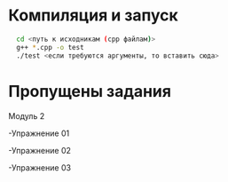
# Компиляция и запуск



```bash
  cd <путь к исходникам (сpp файлам)>
  g++ *.cpp -o test
  ./test <если требуются аргументы, то вставить сюда>
```


# Пропущены задания

Модуль 2

-Упражнение 01

-Упражнение 02

-Упражнение 03

